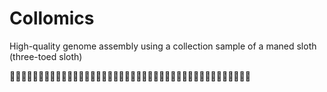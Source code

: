 # Collomics

High-quality genome assembly using a collection sample of a maned sloth (three-toed sloth) 

🦥🦥🦥🦥🦥🦥🦥🦥🦥🦥🦥🦥🦥🦥🦥🦥🦥🦥🦥🦥🦥🦥🦥🦥🦥🦥🦥🦥🦥🦥🦥🦥🦥🦥🦥🦥🦥🦥🦥🦥🦥🦥
